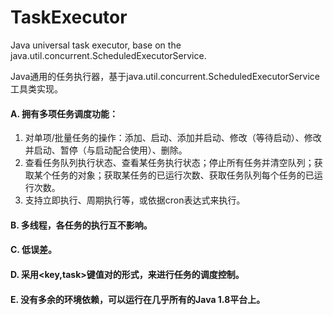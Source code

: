 # TaskExecutor
Java universal task executor, base on the java.util.concurrent.ScheduledExecutorService.

Java通用的任务执行器，基于java.util.concurrent.ScheduledExecutorService工具类实现。


#### A. 拥有多项任务调度功能：

  1. 对单项/批量任务的操作：添加、启动、添加并启动、修改（等待启动）、修改并启动、暂停（与启动配合使用）、删除。
  2. 查看任务队列执行状态、查看某任务执行状态；停止所有任务并清空队列；获取某个任务的对象；获取某任务的已运行次数、获取任务队列每个任务的已运行次数。
  3. 支持立即执行、周期执行等，或依据cron表达式来执行。
  
#### B. 多线程，各任务的执行互不影响。
 
#### C. 低误差。
 
#### D. 采用<key,task>键值对的形式，来进行任务的调度控制。

#### E. 没有多余的环境依赖，可以运行在几乎所有的Java 1.8平台上。
